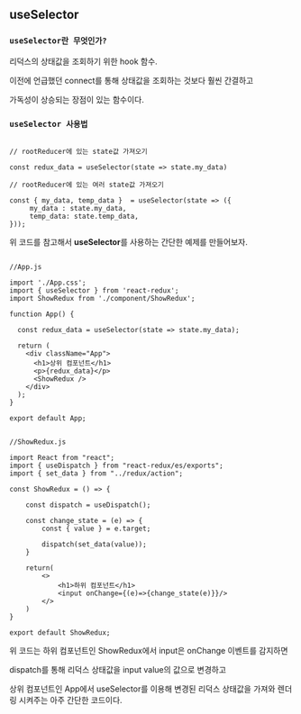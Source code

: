 ## useSelector

### `useSelector란 무엇인가?`

리덕스의 상태값을 조회하기 위한 hook 함수.

이전에 언급했던 connect를 통해 상태값을 조회하는 것보다 훨씬 간결하고

가독성이 상승되는 장점이 있는 함수이다.

### `useSelector 사용법`

```

// rootReducer에 있는 state값 가져오기

const redux_data = useSelector(state => state.my_data)

// rootReducer에 있는 여러 state값 가져오기

const { my_data, temp_data }  = useSelector(state => ({
     my_data : state.my_data,
     temp_data: state.temp_data,
}));

```

위 코드를 참고해서 **useSelector**를 사용하는 간단한 예제를 만들어보자.

```

//App.js

import './App.css';
import { useSelector } from 'react-redux';
import ShowRedux from './component/ShowRedux';

function App() {

  const redux_data = useSelector(state => state.my_data);

  return (
    <div className="App">
      <h1>상위 컴포넌트</h1>
      <p>{redux_data}</p>
      <ShowRedux />
    </div>
  );
}

export default App;

```

```

//ShowRedux.js

import React from "react";
import { useDispatch } from "react-redux/es/exports";
import { set_data } from "../redux/action";

const ShowRedux = () => {

    const dispatch = useDispatch();

    const change_state = (e) => {
        const { value } = e.target;

        dispatch(set_data(value));
    }

    return(
        <>
            <h1>하위 컴포넌트</h1>
            <input onChange={(e)=>{change_state(e)}}/>
        </>
    )
}

export default ShowRedux;

```

위 코드는 하위 컴포넌트인 ShowRedux에서 input은 onChange 이벤트를 감지하면

dispatch를 통해 리덕스 상태값을 input value의 값으로 변경하고

상위 컴포넌트인 App에서 useSelector를 이용해 변경된 리덕스 상태값을 가져와 렌더링 시켜주는 아주 간단한 코드이다.
